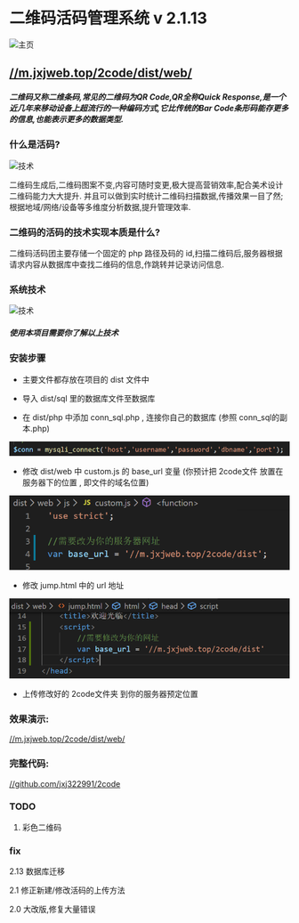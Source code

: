 <!--
 * @Description: 
 * @Author: jinxiaojian
 * @Email: jinxiaojian@youxin.com
 * @Date: 2019-01-25 13:29:43
 * @LastEditTime : 2020-01-13 17:16:07
 * @LastEditors  : 靳肖健
 -->
# 二维码活码管理系统 v 2.1.13

![主页](info/3.png)
## [//m.jxjweb.top/2code/dist/web/](//m.jxjweb.top/2code/dist/web/)


##### 二维码又称二维条码,常见的二维码为QR Code,QR全称Quick Response,是一个近几年来移动设备上超流行的一种编码方式,它比传统的Bar Code条形码能存更多的信息,也能表示更多的数据类型.

### 什么是活码?

![技术](info/2.png)

二维码生成后,二维码图案不变,内容可随时变更,极大提高营销效率,配合美术设计二维码能力大大提升.
并且可以做到实时统计二维码扫描数据,传播效果一目了然;根据地域/网络/设备等多维度分析数据,提升管理效率.

### 二维码的活码的技术实现本质是什么?

二维码活码团主要存储一个固定的 php 路径及码的 id,扫描二维码后,服务器根据请求内容从数据库中查找二维码的信息,作跳转并记录访问信息.

### 系统技术

![技术](info/1.png)
##### 使用本项目需要你了解以上技术

### 安装步骤

- 主要文件都存放在项目的 dist 文件中

- 导入 dist/sql 里的数据库文件至数据库

- 在 dist/php 中添加 conn_sql.php , 连接你自己的数据库 (参照 conn_sql的副本.php)

![1](info/sql.png)

- 修改 dist/web 中 custom.js 的 base_url 变量 (你预计把 2code文件 放置在服务器下的位置 , 即文件的域名位置)

![2](info/custom.png)

- 修改 jump.html 中的 url 地址

![3](info/jump.png)



- 上传修改好的 2code文件夹 到你的服务器预定位置

### 效果演示:

[//m.jxjweb.top/2code/dist/web/](//m.jxjweb.top/2code/dist/web/)


### 完整代码:

[//github.com/jxj322991/2code](//github.com/jxj322991/2code)

### TODO

1. 彩色二维码

### fix

2.13 数据库迁移

2.1 修正新建/修改活码的上传方法

2.0 大改版,修复大量错误

